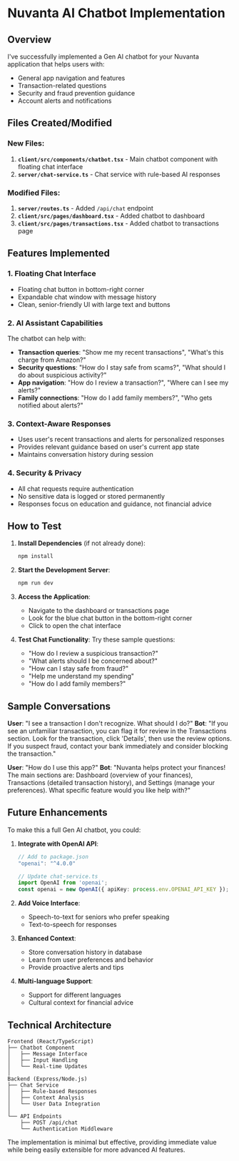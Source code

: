 # Nuvanta AI Chatbot Implementation

## Overview
I've successfully implemented a Gen AI chatbot for your Nuvanta application that helps users with:
- General app navigation and features
- Transaction-related questions
- Security and fraud prevention guidance
- Account alerts and notifications

## Files Created/Modified

### New Files:
1. **`client/src/components/chatbot.tsx`** - Main chatbot component with floating chat interface
2. **`server/chat-service.ts`** - Chat service with rule-based AI responses

### Modified Files:
1. **`server/routes.ts`** - Added `/api/chat` endpoint
2. **`client/src/pages/dashboard.tsx`** - Added chatbot to dashboard
3. **`client/src/pages/transactions.tsx`** - Added chatbot to transactions page

## Features Implemented

### 1. Floating Chat Interface
- Floating chat button in bottom-right corner
- Expandable chat window with message history
- Clean, senior-friendly UI with large text and buttons

### 2. AI Assistant Capabilities
The chatbot can help with:
- **Transaction queries**: "Show me my recent transactions", "What's this charge from Amazon?"
- **Security questions**: "How do I stay safe from scams?", "What should I do about suspicious activity?"
- **App navigation**: "How do I review a transaction?", "Where can I see my alerts?"
- **Family connections**: "How do I add family members?", "Who gets notified about alerts?"

### 3. Context-Aware Responses
- Uses user's recent transactions and alerts for personalized responses
- Provides relevant guidance based on user's current app state
- Maintains conversation history during session

### 4. Security & Privacy
- All chat requests require authentication
- No sensitive data is logged or stored permanently
- Responses focus on education and guidance, not financial advice

## How to Test

1. **Install Dependencies** (if not already done):
   ```bash
   npm install
   ```

2. **Start the Development Server**:
   ```bash
   npm run dev
   ```

3. **Access the Application**:
   - Navigate to the dashboard or transactions page
   - Look for the blue chat button in the bottom-right corner
   - Click to open the chat interface

4. **Test Chat Functionality**:
   Try these sample questions:
   - "How do I review a suspicious transaction?"
   - "What alerts should I be concerned about?"
   - "How can I stay safe from fraud?"
   - "Help me understand my spending"
   - "How do I add family members?"

## Sample Conversations

**User**: "I see a transaction I don't recognize. What should I do?"
**Bot**: "If you see an unfamiliar transaction, you can flag it for review in the Transactions section. Look for the transaction, click 'Details', then use the review options. If you suspect fraud, contact your bank immediately and consider blocking the transaction."

**User**: "How do I use this app?"
**Bot**: "Nuvanta helps protect your finances! The main sections are: Dashboard (overview of your finances), Transactions (detailed transaction history), and Settings (manage your preferences). What specific feature would you like help with?"

## Future Enhancements

To make this a full Gen AI chatbot, you could:

1. **Integrate with OpenAI API**:
   ```typescript
   // Add to package.json
   "openai": "^4.0.0"
   
   // Update chat-service.ts
   import OpenAI from 'openai';
   const openai = new OpenAI({ apiKey: process.env.OPENAI_API_KEY });
   ```

2. **Add Voice Interface**:
   - Speech-to-text for seniors who prefer speaking
   - Text-to-speech for responses

3. **Enhanced Context**:
   - Store conversation history in database
   - Learn from user preferences and behavior
   - Provide proactive alerts and tips

4. **Multi-language Support**:
   - Support for different languages
   - Cultural context for financial advice

## Technical Architecture

```
Frontend (React/TypeScript)
├── Chatbot Component
│   ├── Message Interface
│   ├── Input Handling
│   └── Real-time Updates
│
Backend (Express/Node.js)
├── Chat Service
│   ├── Rule-based Responses
│   ├── Context Analysis
│   └── User Data Integration
│
└── API Endpoints
    ├── POST /api/chat
    └── Authentication Middleware
```

The implementation is minimal but effective, providing immediate value while being easily extensible for more advanced AI features.